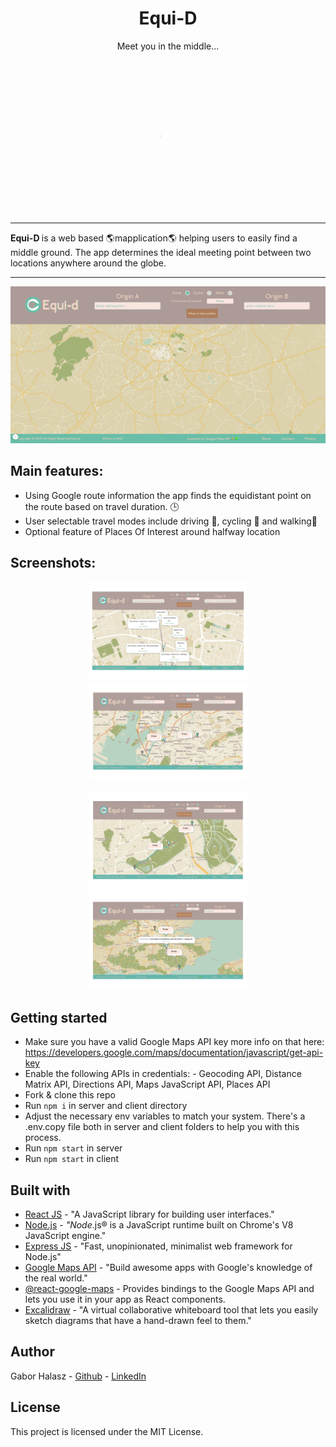 <h1 align="center">Equi-D </h1>


<p align="center"> Meet you in the middle...</p>
<p align="center">
  <img src="readmeFiles/landing.gif"/>
</p>


<hr>
<strong> Equi-D </strong>is a web based 🌎mapplication🌎 helping users to easily find a middle ground. 
The app determines the ideal meeting point between two locations anywhere around the globe. 
<hr>


<p align="center">
  <img src="readmeFiles/romeParisDemo.gif"/>
</p>

## Main features:
- Using Google route information the app finds the equidistant point on the route based on travel duration. 🕒 
- User selectable travel modes include driving 🚗, cycling 🚴 and walking🚶
- Optional feature of Places Of Interest around halfway location 
## Screenshots:

<p align="center">
  <img src="readmeFiles/1.png" width="50%" float="left"/>
  <img src="readmeFiles/2.png" width="50%" float="right"/>
</p>

<p align="center">
  <img src="readmeFiles/3.png" width="50%"/>
  <img src="readmeFiles/4.png" width="50%"/>
</p>

## Getting started
- Make sure you have a valid Google Maps API key more info on that here: https://developers.google.com/maps/documentation/javascript/get-api-key
- Enable the following APIs in credentials: -   Geocoding API, Distance Matrix API, Directions API, Maps JavaScript API, Places API
- Fork & clone this repo  
- Run  `npm i`  in server and client directory
- Adjust the necessary env variables to match your system. There's a .env.copy file both in server and client folders to help you with this process.  
- Run `npm start` in server 
- Run `npm start` in client



## Built with
* [React JS](https://reactjs.org/) - "A JavaScript library for building user interfaces."
* [Node.js](https://nodejs.org/en/) - _"Node_.js® is a JavaScript runtime built on Chrome's V8 JavaScript engine."
* [Express JS](https://expressjs.com/) - "Fast, unopinionated, minimalist web framework for Node.js"
* [Google Maps API](https://developers.google.com/maps) - "Build awesome apps with Google's knowledge of the real world."
* [@react-google-maps](https://www.npmjs.com/package/@react-google-maps/api) - Provides bindings to the Google Maps API and lets you use it in your app as React components.
* [Excalidraw](https://excalidraw.com/) - "A virtual collaborative whiteboard tool that lets you easily sketch diagrams that have a hand-drawn feel to them."

## Author

Gabor Halasz -  [Github](https://github.com/gabss405)  -  [LinkedIn](https://www.linkedin.com/in/gaborh/)

## [](https://github.com/codeworks/job-preparation/blob/master/examples/readme-2.md#license)License

This project is licensed under the MIT License.
